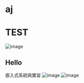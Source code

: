 # aj

# TEST
![image](https://user-images.githubusercontent.com/89329457/131241370-70272f8b-93f4-4358-8caf-99e08a9107a2.png)


## Hello
嵌入式系統與實習
![image](https://user-images.githubusercontent.com/89329457/130347960-1f0f655a-2ead-4be4-95e5-c4a72f998b7c.png)
![image](https://user-images.githubusercontent.com/89329457/130348001-7cfc29b0-bd13-407e-9c50-33e16bc19a95.png)
